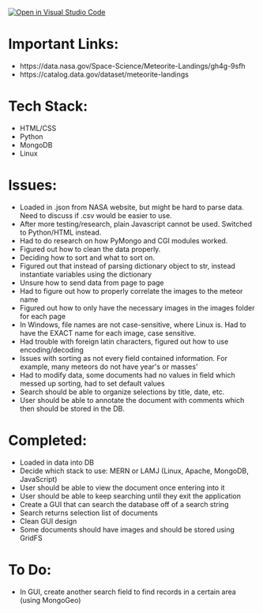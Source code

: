 [![Open in Visual Studio Code](https://classroom.github.com/assets/open-in-vscode-c66648af7eb3fe8bc4f294546bfd86ef473780cde1dea487d3c4ff354943c9ae.svg)](https://classroom.github.com/online_ide?assignment_repo_id=10451123&assignment_repo_type=AssignmentRepo)

<h1>Important Links:</h1>
<ul>
	<li>https://data.nasa.gov/Space-Science/Meteorite-Landings/gh4g-9sfh</li>
	<li>https://catalog.data.gov/dataset/meteorite-landings</li>
</ul>

<h1>Tech Stack:</h1>
<ul>
	<li>HTML/CSS</li>
	<li>Python</li>
	<li>MongoDB</li>
	<li>Linux</li>	
</ul>

<h1>Issues:</h1>
<ul>
	<li>Loaded in .json from NASA website, but might be hard to parse data. Need to discuss if .csv would be easier to use.</li>
	<li>After more testing/research, plain Javascript cannot be used. Switched to Python/HTML instead.</li>
	<li>Had to do research on how PyMongo and CGI modules worked.</li>
	<li>Figured out how to clean the data properly.</li>
	<li>Deciding how to sort and what to sort on.</li>
	<li>Figured out that instead of parsing dictionary object to str, instead instantiate variables using the dictionary</li>
	<li>Unsure how to send data from page to page</li>
	<li>Had to figure out how to properly correlate the images to the meteor name</li>
	<li>Figured out how to only have the necessary images in the images folder for each page</li>
	<li>In Windows, file names are not case-sensitive, where Linux is. Had to have the EXACT name for each image, case sensitive.</li>
	<li>Had trouble with foreign latin characters, figured out how to use encoding/decoding</li>
	<li>Issues with sorting as not every field contained information. For example, many meteors do not have year's or masses'</li>
	<li>Had to modify data, some documents had no values in field which messed up sorting, had to set default values</li>
	<li>Search should be able to organize selections by title, date, etc.</li>
	<li>User should be able to annotate the document with comments which then should be stored in the DB.</li>
</ul>

<h1>Completed:</h1>
<ul>
	<li>Loaded in data into DB</li>
	<li>Decide which stack to use: MERN or LAMJ (Linux, Apache, MongoDB, JavaScript)</li>
	<li>User should be able to view the document once entering into it</li>
	<li>User should be able to keep searching until they exit the application</li>
	<li>Create a GUI that can search the database off of a search string</li>
	<li>Search returns selection list of documents</li>
	<li>Clean GUI design</li>
	<li>Some documents should have images and should be stored using GridFS</li>
</ul>
<h1>To Do:</h1>
<ul>
	<li>In GUI, create another search field to find records in a certain area (using MongoGeo)</li>
</ul>
